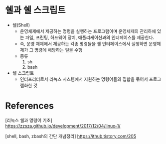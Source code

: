 

쉘과 쉘 스크립트
=========


* 쉘(Shell)
    * 운영체제에서 제공하는 명령을 실행하는 프로그램이며 운영체제의 관리하에 있는 파일, 프린팅, 하드웨어 장치, 애플리케이션과의 인터페이스를 제공한다.
    * 즉, 운영 체제에서 제공하는 각종 명령들을 쉘 인터페이스에서 실행하면 운영체제가 그 명령에 해당하는 일을 수행
    * 종류
        1. sh
        2. bash
* 쉘 스크립트 
    * 인터프리터로서 리눅스 시스템에서 지원하는 명령어들의 집합을 묶어서 프로그램화한 것



# References
[리눅스 쉘과 명령어 기초]
https://zzsza.github.io/development/2017/12/04/linux-1/

[shell, bash, zbash의 간단 개념정리]
https://ithub.tistory.com/205